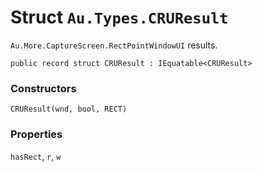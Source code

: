 # Struct `Au.Types.CRUResult`

`Au.More.CaptureScreen.RectPointWindowUI` results.

```
public record struct CRUResult : IEquatable<CRUResult>
```

### Constructors

`CRUResult(wnd, bool, RECT)`

### Properties

`hasRect`, `r`, `w`